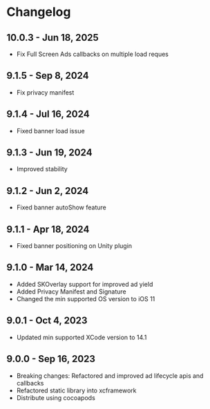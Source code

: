 # Changelog
## 10.0.3 - Jun 18, 2025

* Fix Full Screen Ads callbacks on multiple load reques
  
## 9.1.5 - Sep 8, 2024

* Fix privacy manifest 

## 9.1.4 - Jul 16, 2024

* Fixed banner load issue

## 9.1.3 - Jun 19, 2024

* Improved stability

## 9.1.2 - Jun 2, 2024

* Fixed banner autoShow feature

## 9.1.1 - Apr 18, 2024

* Fixed banner positioning on Unity plugin

## 9.1.0 - Mar 14, 2024

* Added SKOverlay support for improved ad yield
* Added Privacy Manifest and Signature
* Changed the min supported OS version to iOS 11

## 9.0.1 - Oct 4, 2023

* Updated min supported XCode version to 14.1

## 9.0.0 - Sep 16, 2023

* Breaking changes: Refactored and improved ad lifecycle apis and callbacks
* Refactored static library into xcframework
* Distribute using cocoapods
